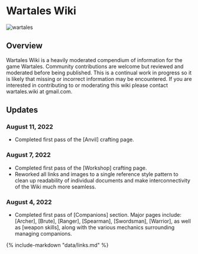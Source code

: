 # Wartales Wiki

![wartales](static/img/headers/wartales.gif)

## Overview
<p>Wartales Wiki is a heavily moderated compendium of information for the game Wartales. Community contributions are welcome but reviewed and moderated before being published. This is a continual work in progress so it is likely that missing or incorrect information may be encountered. If you are interested in contributing to or moderating this wiki please contact wartales.wiki at gmail.com.</p>

## Updates

### August 11, 2022
* Completed first pass of the [Anvil] crafting page.

### August 7, 2022
* Completed first pass of the [Workshop] crafting page.
* Reworked all links and images to a single reference style pattern to clean up readability of individual documents and make interconnectivity of the Wiki much more seamless.

### August 4, 2022
* Completed first pass of [Companions] section. Major pages include: [Archer], [Brute], [Ranger], [Spearman], [Swordsman], [Warrior], as well as [weapon skills], along with the various mechanics surrounding managing companions.

{% include-markdown "data/links.md" %}
